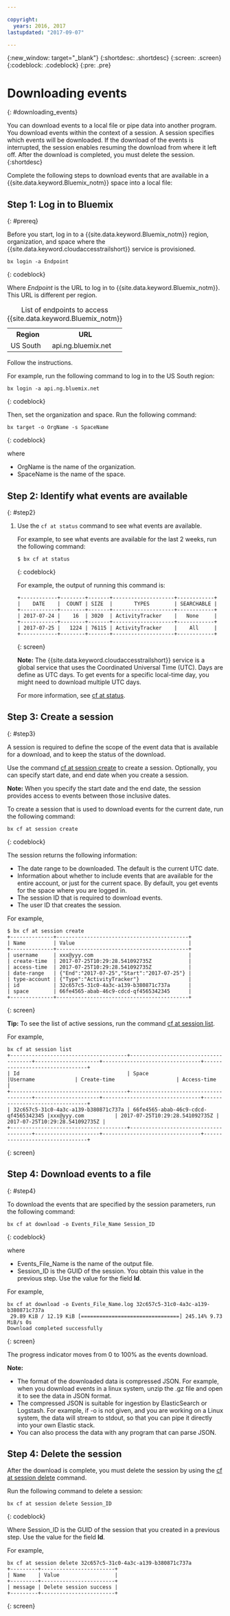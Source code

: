 ```yaml
---

copyright:
  years: 2016, 2017
lastupdated: "2017-09-07"

---
```


{:new_window: target="_blank"}
{:shortdesc: .shortdesc}
{:screen: .screen}
{:codeblock: .codeblock}
{:pre: .pre}

# Downloading events
{: #downloading_events}

You can download events to a local file or pipe data into another program. You download events within the context of a session. A session specifies which events will be downloaded. If the download of the events is interrupted, the session enables resuming the download from where it left off. After the download is completed, you must delete the session.
{:shortdesc}

Complete the following steps to download events that are available in a {{site.data.keyword.Bluemix_notm}} space into a local file:

## Step 1: Log in to Bluemix
{: #prereq}

Before you start, log in to a {{site.data.keyword.Bluemix_notm}} region, organization, and space where the {{site.data.keyword.cloudaccesstrailshort}} service is provisioned. 

```
bx login -a Endpoint
```
{: codeblock}
	
Where *Endpoint* is the URL to log in to {{site.data.keyword.Bluemix_notm}}. This URL is different per region.
	
<table>
    <caption>List of endpoints to access {{site.data.keyword.Bluemix_notm}}</caption>
	<tr>
	  <th>Region</th>
	  <th>URL</th>
	</tr>
	<tr>
	  <td>US South</td>
	  <td>api.ng.bluemix.net</td>
	</tr>
</table>

Follow the instructions. 

For example, run the following command to log in to the US South region:
	
```
bx login -a api.ng.bluemix.net
```
{: codeblock}

Then, set the organization and space. Run the following command:

```
bx target -o OrgName -s SpaceName
```
{: codeblock}

where

* OrgName is the name of the organization.
* SpaceName is the name of the space.

## Step 2: Identify what events are available
{: #step2}

1. Use the `cf at status` command to see what events are available.

    For example, to see what events are available for the last 2 weeks, run the following command:

    ```
    $ bx cf at status
    ```
    {: codeblock}
    
    For example, the output of running this command is:
    
    ```
    +------------+--------+-------+--------------------+------------+
    |    DATE    |  COUNT | SIZE  |       TYPES        | SEARCHABLE |
    +------------+--------+-------+--------------------+------------+
    | 2017-07-24 |    16  | 3020  | ActivityTracker    |   None     |
    +------------+--------+-------+--------------------+------------+
    | 2017-07-25 |   1224 | 76115 | ActivityTracker    |    All     |
    +------------+--------+-------+--------------------+------------+
    ```
    {: screen}

    **Note:** The {{site.data.keyword.cloudaccesstrailshort}} service is a global service that uses the Coordinated Universal Time (UTC). Days are define as UTC days. To get events for a specific local-time day, you might need to download multiple UTC days.
	
	For more information, see [cf at status](/docs/services/cloud-activity-tracker/cli/at_cli.html#status).


## Step 3: Create a session
{: #step3}

A session is required to define the scope of the event data that is available for a download, and to keep the status of the download. 

Use the command [cf at session create](/docs/services/cloud-activity-tracker/cli/at_cli.html#session_create) to create a session. Optionally, you can specify start date, and end date when you create a session. 

**Note:** When you specify the start date and the end date, the session provides access to events between those inclusive dates. 

To create a session that is used to download events for the current date, run the following command:

```
bx cf at session create 
```
{: codeblock}

The session returns the following information:

* The date range to be downloaded. The default is the current UTC date.
* Information about whether to include events that are  available for the entire account, or just for the current space. By default, you get events for the space where you are logged in.
* The session ID that is required to download events.
* The user ID that creates the session.

For example,

```
$ bx cf at session create 
+--------------+-------------------------------------------+
| Name         | Value                                     |
+--------------+-------------------------------------------+
| username     | xxx@yyy.com                               |
| create-time  | 2017-07-25T10:29:28.541092735Z            |
| access-time  | 2017-07-25T10:29:28.541092735Z            |
| date-range   | {"End":"2017-07-25","Start":"2017-07-25"} |
| type-account | {"Type":"ActivityTracker"}                |
| id           | 32c657c5-31c0-4a3c-a139-b380871c737a      |
| space        | 66fe4565-abab-46c9-cdcd-qf4565342345      |
+--------------+-------------------------------------------+
```
{: screen}

**Tip:** To see the list of active sessions, run the command [cf at session list](/docs/services/cloud-activity-tracker/cli/at_cli.html#session_list).

For example,

```
bx cf at session list
+--------------------------------------+--------------------------------------+---------------------+--------------------------------+--------------------------------+
| Id                                   | Space                                |Username             | Create-time                    | Access-time                    |
+--------------------------------------+--------------------------------------+---------------------+--------------------------------+--------------------------------+
| 32c657c5-31c0-4a3c-a139-b380871c737a | 66fe4565-abab-46c9-cdcd-qf4565342345 |xxx@yyy.com          | 2017-07-25T10:29:28.541092735Z | 2017-07-25T10:29:28.541092735Z |
+--------------------------------------+--------------------------------------+---------------------+--------------------------------+--------------------------------+
```
{: screen} 


## Step 4: Download events to a file
{: #step4}

To download the events that are specified by the session parameters, run the following command:

```
bx cf at download -o Events_File_Name Session_ID
```
{: codeblock}

where

* Events_File_Name is the name of the output file.
* Session_ID is the GUID of the session. You obtain this value in the previous step. Use the value for the field **Id**.

For example,

```
bx cf at download -o Events_File_Name.log 32c657c5-31c0-4a3c-a139-b380871c737a
 29.89 KiB / 12.19 KiB [================================] 245.14% 9.73 MiB/s 0s
Download completed successfully
```
{: screen}

The progress indicator moves from 0 to 100% as the events download.

**Note:** 

* The format of the downloaded data is compressed JSON. For example, when you download events in a linux system, unzip the .gz file and open it to see the data in JSON format. 
* The compressed JSON is suitable for ingestion by ElasticSearch or Logstash. For example, if -o is not given, and you are working on a Linux system, the data will stream to stdout, so that you can pipe it directly into your own Elastic stack.
* You can also process the data with any program that can parse JSON. 

## Step 4: Delete the session

After the download is complete, you must delete the session by using the [cf at session delete](/docs/services/cloud-activity-tracker/cli/at_cli.html#session_delete) command. 

Run the following command to delete a session:

```
bx cf at session delete Session_ID
```
{: codeblock}

Where Session_ID is the GUID of the session that you created in a previous step. Use the value for the field **Id**.

For example,

```
bx cf at session delete 32c657c5-31c0-4a3c-a139-b380871c737a
+---------+------------------------+
| Name    | Value                  |
+---------+------------------------+
| message | Delete session success |
+---------+------------------------+
```
{: screen}




